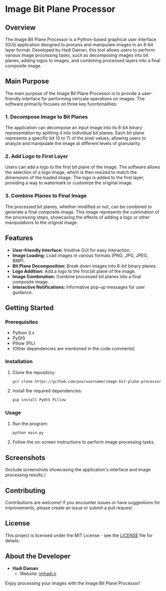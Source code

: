 # Image Bit Plane Processor

## Overview

The Image Bit Plane Processor is a Python-based graphical user interface (GUI) application designed to process and manipulate images in an 8-bit layer format. Developed by Hadi Daman, this tool allows users to perform various image processing tasks, such as decomposing images into bit planes, adding logos to images, and combining processed layers into a final composite image.

## Main Purpose

The main purpose of the Image Bit Plane Processor is to provide a user-friendly interface for performing intricate operations on images. The software primarily focuses on three key functionalities:

### 1. Decompose Image to Bit Planes

The application can decompose an input image into its 8-bit binary representation by splitting it into individual bit planes. Each bit plane represents a specific bit (0 to 7) of the pixel values, allowing users to analyze and manipulate the image at different levels of granularity.

### 2. Add Logo to First Layer

Users can add a logo to the first bit plane of the image. The software allows the selection of a logo image, which is then resized to match the dimensions of the loaded image. The logo is added to the first layer, providing a way to watermark or customize the original image.

### 3. Combine Planes to Final Image

The processed bit planes, whether modified or not, can be combined to generate a final composite image. This image represents the culmination of the processing steps, showcasing the effects of adding a logo or other manipulations to the original image.

## Features

- **User-friendly Interface:** Intuitive GUI for easy interaction.
- **Image Loading:** Load images in various formats (PNG, JPG, JPEG, BMP).
- **Bit Plane Decomposition:** Break down images into 8-bit binary planes.
- **Logo Addition:** Add a logo to the first bit plane of the image.
- **Image Combination:** Combine processed bit planes into a final composite image.
- **Interactive Notifications:** Informative pop-up messages for user guidance.

## Getting Started

### Prerequisites

- Python 3.x
- PyQt5
- Pillow (PIL)
- (Other dependencies are mentioned in the code comments)

### Installation

1. Clone the repository:

    ```bash
    git clone https://github.com/yourusername/image-bit-plane-processor.git
    ```

2. Install the required dependencies:

    ```bash
    pip install PyQt5 Pillow
    ```

### Usage

1. Run the program:

    ```bash
    python main.py
    ```

2. Follow the on-screen instructions to perform image processing tasks.

## Screenshots

(Include screenshots showcasing the application's interface and image processing results.)

## Contributing

Contributions are welcome! If you encounter issues or have suggestions for improvements, please create an issue or submit a pull request.

## License

This project is licensed under the MIT License - see the [LICENSE](LICENSE) file for details.

## About the Developer

- **Hadi Daman**
  - Website: [imhadi.ir](https://imhadi.ir)

Enjoy processing your images with the Image Bit Plane Processor!
